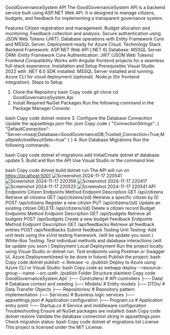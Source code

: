 GoodGovernanceSystem API
The GoodGovernanceSystem API is a backend service built using ASP.NET Web API. It is designed to manage citizens, budgets, and feedback for implementing a transparent governance system.

Features
Citizen registration and management.
Budget allocation and monitoring.
Feedback collection and analysis.
Secure authentication using JSON Web Tokens (JWT).
Database operations with Entity Framework Core and MSSQL Server.
Deployment-ready for Azure Cloud.
Technology Stack
Backend
Framework: ASP.NET Web API (.NET 6)
Database: MSSQL Server
ORM: Entity Framework Core
Authentication: JWT (JSON Web Tokens)
Frontend Compatibility
Works with Angular frontend projects for a seamless full-stack experience.
Installation and Setup
Prerequisites
Visual Studio 2022 with .NET 6.0 SDK installed.
MSSQL Server installed and running.
Azure CLI for cloud deployment (optional).
Node.js (for frontend integration).
Steps to Setup
1. Clone the Repository
bash
Copy code
git clone <repository-url>
cd GoodGovernanceSystem.Api
2. Install Required NuGet Packages
Run the following command in the Package Manager Console:

bash
Copy code
dotnet restore
3. Configure the Database Connection
Update the appsettings.json file:
json
Copy code
{
  "ConnectionStrings": {
    "DefaultConnection": "Server=mssql;Database=GoodGovernanceDB;Trusted_Connection=True;MultipleActiveResultSets=true"
  }
}
4. Run Database Migrations
Run the following commands:

bash
Copy code
dotnet ef migrations add InitialCreate
dotnet ef database update
5. Build and Run the API
Use Visual Studio or the command line:

bash
Copy code
dotnet build
dotnet run
The API will run on [https://localhost:5001](http://localhost:5271/swagger/index.html)
![Screenshot 2024-11-17 220541](https://github.com/user-attachments/assets/a1516e04-13b7-41be-bedd-50a00ea2d523)
![Screenshot 2024-11-17 220358](https://github.com/user-attachments/assets/4c064092-fd06-4ad6-8a0b-d62ca99235d3)
![Screenshot 2024-11-17 220417](https://github.com/user-attachments/assets/38b2edbe-43d4-41d0-b3ba-4b32bfbf79fd)
![Screenshot 2024-11-17 220525](https://github.com/user-attachments/assets/8355001d-6e39-4a36-aca5-26ac9aaa33e7)
![Screenshot 2024-11-17 220541](https://github.com/user-attachments/assets/50a4643e-37fb-4ba0-8016-6cab3bd574d9)
API Endpoints
Citizen Endpoints
Method	Endpoint	Description
GET	/api/citizens	Retrieve all citizens
GET	/api/citizens/{id}	Retrieve a specific citizen by ID
POST	/api/citizens	Register a new citizen
PUT	/api/citizens/{id}	Update an existing citizen
DELETE	/api/citizens/{id}	Delete a citizen record
Budget Endpoints
Method	Endpoint	Description
GET	/api/budgets	Retrieve all budgets
POST	/api/budgets	Create a new budget
Feedback Endpoints
Method	Endpoint	Description
GET	/api/feedbacks	Retrieve all feedback entries
POST	/api/feedbacks	Submit feedback
Testing
Unit Testing: Add unit tests using the xUnit testing framework.
(will be update you soon )
White-Box Testing: Test individual methods and database interactions.(will be update you soon )
Deployment
Local Deployment
Run the project locally using Visual Studio or dotnet run.
Test endpoints using Postman or Swagger UI.
Azure Deployment(need to be done in future)
Publish the project:
bash
Copy code
dotnet publish -c Release -o ./publish
Deploy to Azure using Azure CLI or Visual Studio:
bash
Copy code
az webapp deploy --resource-group <ResourceGroup> --name <AppName> --src-path ./publish
Folder Structure
plaintext
Copy code
GoodGovernanceSystem.Api/
├── Controllers/            # API controllers
├── Data/                   # Database context and seeding
├── Models/                 # Entity models
├── DTOs/                   # Data Transfer Objects
├── Repositories/           # Repository pattern implementation
├── Services/               # Business logic services
├── appsettings.json        # Application configuration
├── Program.cs              # Application entry point
└── Startup.cs              # Service and middleware configuration
Troubleshooting
Ensure all NuGet packages are installed:
bash
Copy code
dotnet restore
Validate the database connection string in appsettings.json.
Check migration status:
bash
Copy code
dotnet ef migrations list
License
This project is licensed under the MIT License.

